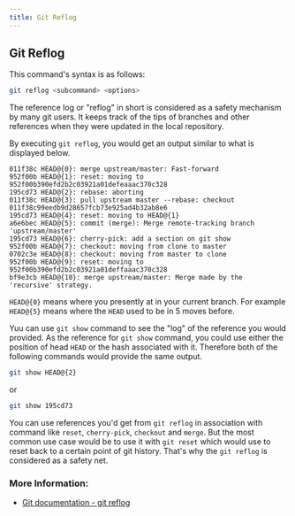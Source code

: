 ```yaml
---
title: Git Reflog
---
```

## Git Reflog

This command's syntax is as follows:
```bash
git reflog <subcommand> <options>
```

The reference log or "reflog" in short is considered as a safety mechanism by many git users. It keeps track of the tips of branches and other references when they were updated in the local repository.

By executing `git reflog`, you would get an output similar to what is displayed below.

    011f38c HEAD@{0}: merge upstream/master: Fast-forward
    952f00b HEAD@{1}: reset: moving to 952f00b390efd2b2c03921a01defeaaac370c328
    195cd73 HEAD@{2}: rebase: aborting
    011f38c HEAD@{3}: pull upstream master --rebase: checkout 011f38c99eedb9d28657fcb73e925ad4b32ab8e6
    195cd73 HEAD@{4}: reset: moving to HEAD@{1}
    a6e6bec HEAD@{5}: commit (merge): Merge remote-tracking branch 'upstream/master'
    195cd73 HEAD@{6}: cherry-pick: add a section on git show
    952f00b HEAD@{7}: checkout: moving from clone to master
    0702c3e HEAD@{8}: checkout: moving from master to clone
    952f00b HEAD@{9}: reset: moving to 952f00b390efd2b2c03921a01deffaaac370c328
    bf9e3cb HEAD@{10}: merge upstream/master: Merge made by the 'recursive' strategy.
    
`HEAD@{0}` means where you presently at in your current branch. For example `HEAD@{5}` means where the `HEAD` used to be in 5 moves before.

Yuu can use `git show` command to see the "log" of the reference you would provided. As the reference for `git show` command, you could use either the position of head `HEAD` or the hash associated with it. Therefore both of the following commands would provide the same output.

```bash
git show HEAD@{2}
```
or
```bash
git show 195cd73
```

You can use references you'd get from `git reflog` in association with command like `reset`, `cherry-pick`, `checkout` and `merge`. But the most common use case would be to use it with `git reset` which would use to reset back to a certain point of git history. That's why the `git reflog` is considered as a safety net.


### More Information:
- [Git documentation - git reflog](https://git-scm.com/docs/git-reflog)

